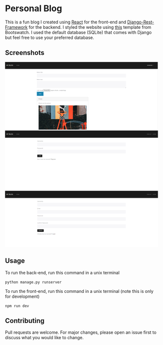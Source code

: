 # Personal Blog

This is a fun blog I created using [React](https://reactjs.org/) for the front-end and [Django-Rest-Framework](https://www.django-rest-framework.org/) for the backend. I styled the website using [this](https://bootswatch.com/lux/) template from Bootswatch. I used the default database (SQLite) that comes with Django but feel free to use your preferred database.

## Screenshots
![alt text](https://github.com/sondr0p/Personal-Blog/blob/master/screenshots/homepage.PNG)
![alt text](https://github.com/sondr0p/Personal-Blog/blob/master/screenshots/login.PNG)
![alt text](https://github.com/sondr0p/Personal-Blog/blob/master/screenshots/register.PNG)


## Usage
To run the back-end, run this command in a unix terminal

```
python manage.py runserver
```

To run the front-end, run this command in a unix terminal (note this is only for development)

```
npm run dev
```


## Contributing
Pull requests are welcome. For major changes, please open an issue first to discuss what you would like to change.
